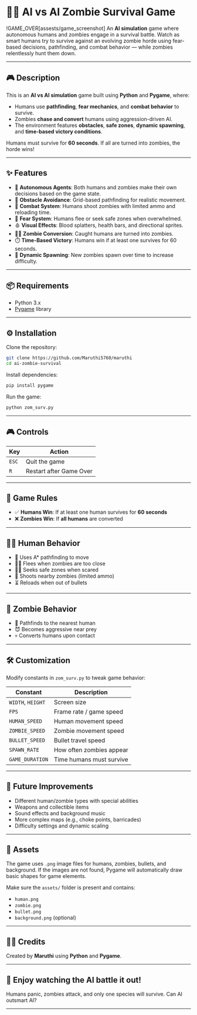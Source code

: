 # 🧟‍♂️ AI vs AI Zombie Survival Game
!GAME_OVER[assests/game_screenshot]
An **AI simulation** game where autonomous humans and zombies engage in a survival battle. Watch as smart humans try to survive against an evolving zombie horde using fear-based decisions, pathfinding, and combat behavior — while zombies relentlessly hunt them down.

---

## 🎮 Description

This is an **AI vs AI simulation** game built using **Python** and **Pygame**, where:

- Humans use **pathfinding**, **fear mechanics**, and **combat behavior** to survive.
- Zombies **chase and convert** humans using aggression-driven AI.
- The environment features **obstacles**, **safe zones**, **dynamic spawning**, and **time-based victory conditions**.

Humans must survive for **60 seconds**. If all are turned into zombies, the horde wins!

---

## ✨ Features

- 🤖 **Autonomous Agents**: Both humans and zombies make their own decisions based on the game state.
- 🚷 **Obstacle Avoidance**: Grid-based pathfinding for realistic movement.
- 🔫 **Combat System**: Humans shoot zombies with limited ammo and reloading time.
- 🧠 **Fear System**: Humans flee or seek safe zones when overwhelmed.
- 🩸 **Visual Effects**: Blood splatters, health bars, and directional sprites.
- 🧟‍♀️ **Zombie Conversion**: Caught humans are turned into zombies.
- ⏱️ **Time-Based Victory**: Humans win if at least one survives for 60 seconds.
- 🌱 **Dynamic Spawning**: New zombies spawn over time to increase difficulty.

---

## 📦 Requirements

- Python 3.x
- [Pygame](https://www.pygame.org/) library

---

## ⚙️ Installation

Clone the repository:

```bash
git clone https://github.com/Maruthi5760/maruthi
cd ai-zombie-survival
```

Install dependencies:

```bash
pip install pygame
```

Run the game:

```bash
python zom_surv.py
```

---

## 🎮 Controls

| Key | Action                  |
|-----|-------------------------|
| `ESC` | Quit the game         |
| `R`   | Restart after Game Over |

---

## 🧠 Game Rules

- ✅ **Humans Win**: If at least one human survives for **60 seconds**
- ❌ **Zombies Win**: If **all humans** are converted

---

## 🧍‍♂️ Human Behavior

- 🧠 Uses A* pathfinding to move
- 🏃‍♂️ Flees when zombies are too close
- 🧍‍♂️ Seeks safe zones when scared
- 🔫 Shoots nearby zombies (limited ammo)
- ⏳ Reloads when out of bullets

---

## 🧟 Zombie Behavior

- 🧠 Pathfinds to the nearest human
- 😈 Becomes aggressive near prey
- 💀 Converts humans upon contact

---

## 🛠️ Customization

Modify constants in `zom_surv.py` to tweak game behavior:

| Constant        | Description                       |
|----------------|-----------------------------------|
| `WIDTH`, `HEIGHT` | Screen size                   |
| `FPS`             | Frame rate / game speed       |
| `HUMAN_SPEED`     | Human movement speed          |
| `ZOMBIE_SPEED`    | Zombie movement speed         |
| `BULLET_SPEED`    | Bullet travel speed           |
| `SPAWN_RATE`      | How often zombies appear      |
| `GAME_DURATION`   | Time humans must survive      |

---

## 🔮 Future Improvements

- Different human/zombie types with special abilities
- Weapons and collectible items
- Sound effects and background music
- More complex maps (e.g., choke points, barricades)
- Difficulty settings and dynamic scaling

---

## 📁 Assets

The game uses `.png` image files for humans, zombies, bullets, and background. If the images are not found, Pygame will automatically draw basic shapes for game elements.

Make sure the `assets/` folder is present and contains:

- `human.png`
- `zombie.png`
- `bullet.png`
- `background.png` (optional)

---

## 🧑‍💻 Credits

Created by **Maruthi** using **Python** and **Pygame**.

---

## 🧠 Enjoy watching the AI battle it out!
Humans panic, zombies attack, and only one species will survive. Can AI outsmart AI?

---

